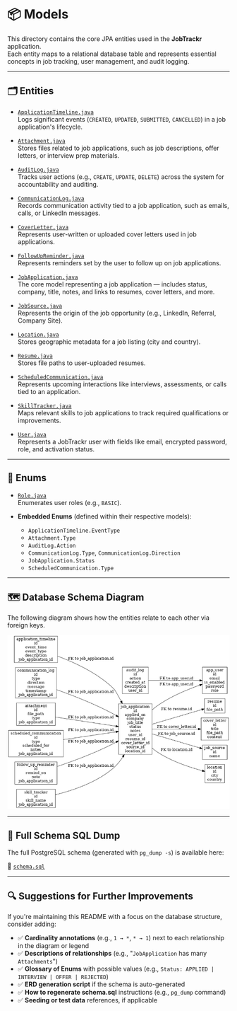# 📦 Models

This directory contains the core JPA entities used in the **JobTrackr** application.  
Each entity maps to a relational database table and represents essential concepts in job tracking, user management, and audit logging.

---

## 🗂 Entities

* [`ApplicationTimeline.java`](./ApplicationTimeline.java)  
  Logs significant events (`CREATED`, `UPDATED`, `SUBMITTED`, `CANCELLED`) in a job application's lifecycle.

* [`Attachment.java`](./Attachment.java)  
  Stores files related to job applications, such as job descriptions, offer letters, or interview prep materials.

* [`AuditLog.java`](./AuditLog.java)  
  Tracks user actions (e.g., `CREATE`, `UPDATE`, `DELETE`) across the system for accountability and auditing.

* [`CommunicationLog.java`](./CommunicationLog.java)  
  Records communication activity tied to a job application, such as emails, calls, or LinkedIn messages.

* [`CoverLetter.java`](./CoverLetter.java)  
  Represents user-written or uploaded cover letters used in job applications.

* [`FollowUpReminder.java`](./FollowUpReminder.java)  
  Represents reminders set by the user to follow up on job applications.

* [`JobApplication.java`](./JobApplication.java)  
  The core model representing a job application — includes status, company, title, notes, and links to resumes, cover letters, and more.

* [`JobSource.java`](./JobSource.java)  
  Represents the origin of the job opportunity (e.g., LinkedIn, Referral, Company Site).

* [`Location.java`](./Location.java)  
  Stores geographic metadata for a job listing (city and country).

* [`Resume.java`](./Resume.java)  
  Stores file paths to user-uploaded resumes.

* [`ScheduledCommunication.java`](./ScheduledCommunication.java)  
  Represents upcoming interactions like interviews, assessments, or calls tied to an application.

* [`SkillTracker.java`](./SkillTracker.java)  
  Maps relevant skills to job applications to track required qualifications or improvements.

* [`User.java`](./User.java)  
  Represents a JobTrackr user with fields like email, encrypted password, role, and activation status.

---

## 🧩 Enums

* [`Role.java`](./Role.java)  
  Enumerates user roles (e.g., `BASIC`).

* **Embedded Enums** (defined within their respective models):

  * `ApplicationTimeline.EventType`
  * `Attachment.Type`
  * `AuditLog.Action`
  * `CommunicationLog.Type`, `CommunicationLog.Direction`
  * `JobApplication.Status`
  * `ScheduledCommunication.Type`

---

## 🗺️ Database Schema Diagram

The following diagram shows how the entities relate to each other via foreign keys.

![JobTrackr Schema Diagram](./job_tracker_schema_graph.png)

---

## 📄 Full Schema SQL Dump

The full PostgreSQL schema (generated with `pg_dump -s`) is available here:

📄 [`schema.sql`](./schema.sql)

---

## 🔍 Suggestions for Further Improvements

If you're maintaining this README with a focus on the database structure, consider adding:

- ✅ **Cardinality annotations** (e.g., `1 → *`, `* → 1`) next to each relationship in the diagram or legend
- ✅ **Descriptions of relationships** (e.g., "`JobApplication` has many `Attachments`")
- ✅ **Glossary of Enums** with possible values (e.g., `Status: APPLIED | INTERVIEW | OFFER | REJECTED`)
- ✅ **ERD generation script** if the schema is auto-generated
- ✅ **How to regenerate schema.sql** instructions (e.g., `pg_dump` command)
- ✅ **Seeding or test data** references, if applicable
